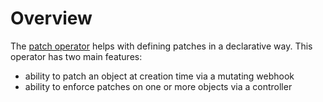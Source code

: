 # Overview

The [patch operator](https://github.com/redhat-cop/patch-operator) helps with defining patches in a declarative way. This operator has two main features:

- ability to patch an object at creation time via a mutating webhook
- ability to enforce patches on one or more objects via a controller
